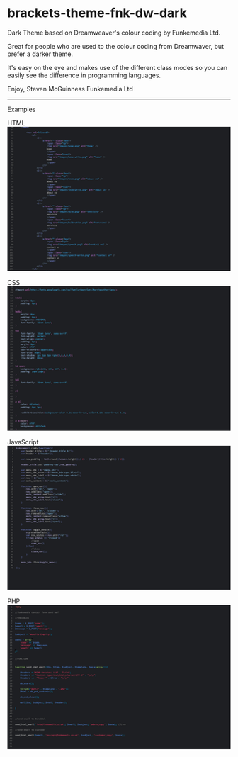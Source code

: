 # brackets-theme-fnk-dw-dark

Dark Theme based on Dreamweaver's colour coding by Funkemedia Ltd.

Great for people who are used to the colour coding from Dreamwaver, but prefer a darker theme.

It's easy on the eye and makes use of the different class modes so you can easily see the difference in programming languages.

Enjoy, 
Steven McGuinness
Funkemedia Ltd

--------------------

Examples

HTML
![Screen Shot](images/theme-html.jpg)

CSS
![Screen Shot](images/theme-css.jpg)

JavaScript
![Screen Shot](images/theme-js.jpg)

PHP
![Screen Shot](images/theme-php.jpg)
